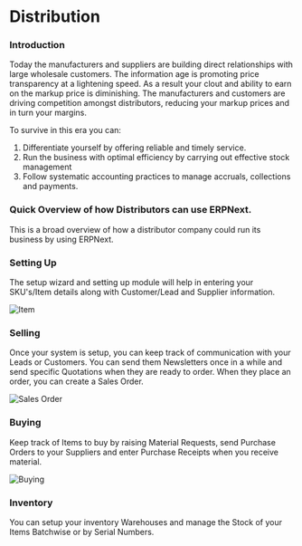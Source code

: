 # Distribution

### Introduction

Today the manufacturers and suppliers are building direct relationships with large wholesale customers. The information age is promoting price transparency at a lightening speed. As a result your clout and ability to earn on the markup price is diminishing. The manufacturers and customers are driving competition amongst distributors, reducing your markup prices and in turn your margins.

To survive in this era you can:

1. Differentiate yourself by offering reliable and timely service.
1. Run the business with optimal efficiency by carrying out effective stock management
1. Follow systematic accounting practices to manage accruals, collections and payments.

### Quick Overview of how Distributors can use ERPNext.

This is a broad overview of how a distributor company could run its business by using ERPNext.

### Setting Up

The setup wizard and setting up module will help in entering your SKU's/Item details along with Customer/Lead and Supplier information.

![Item](/assets/erpnext_com/images/industries/item-distributor.png)

### Selling

Once your system is setup, you can keep track of communication with your Leads or Customers. You can send them Newsletters once in a while and send specific Quotations when they are ready to order. When they place an order, you can create a Sales Order.

![Sales Order](/assets/erpnext_com/images/industries/sales-order-list-distributor.png)

### Buying

Keep track of Items to buy by raising Material Requests, send Purchase Orders to your Suppliers and enter Purchase Receipts when you receive material.

![Buying](/assets/erpnext_com/images/industries/supplier-quotation-list-distributor.png)


### Inventory

You can setup your inventory Warehouses and manage the Stock of your Items Batchwise or by Serial Numbers.

